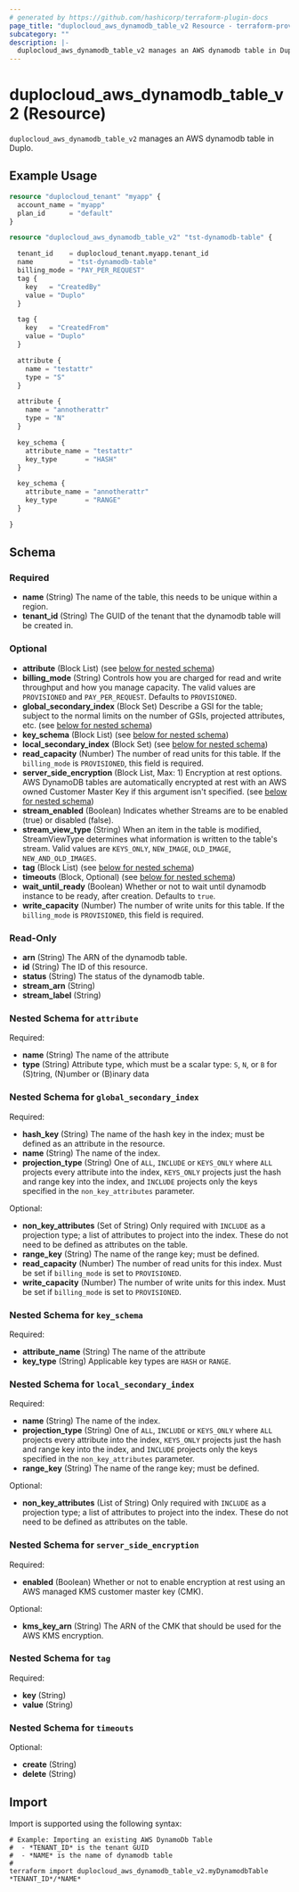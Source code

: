 ```yaml
---
# generated by https://github.com/hashicorp/terraform-plugin-docs
page_title: "duplocloud_aws_dynamodb_table_v2 Resource - terraform-provider-duplocloud"
subcategory: ""
description: |-
  duplocloud_aws_dynamodb_table_v2 manages an AWS dynamodb table in Duplo.
---
```


# duplocloud_aws_dynamodb_table_v2 (Resource)

`duplocloud_aws_dynamodb_table_v2` manages an AWS dynamodb table in Duplo.

## Example Usage

```terraform
resource "duplocloud_tenant" "myapp" {
  account_name = "myapp"
  plan_id      = "default"
}

resource "duplocloud_aws_dynamodb_table_v2" "tst-dynamodb-table" {

  tenant_id    = duplocloud_tenant.myapp.tenant_id
  name         = "tst-dynamodb-table"
  billing_mode = "PAY_PER_REQUEST"
  tag {
    key   = "CreatedBy"
    value = "Duplo"
  }

  tag {
    key   = "CreatedFrom"
    value = "Duplo"
  }

  attribute {
    name = "testattr"
    type = "S"
  }

  attribute {
    name = "annotherattr"
    type = "N"
  }

  key_schema {
    attribute_name = "testattr"
    key_type       = "HASH"
  }

  key_schema {
    attribute_name = "annotherattr"
    key_type       = "RANGE"
  }

}
```

<!-- schema generated by tfplugindocs -->
## Schema

### Required

- **name** (String) The name of the table, this needs to be unique within a region.
- **tenant_id** (String) The GUID of the tenant that the dynamodb table will be created in.

### Optional

- **attribute** (Block List) (see [below for nested schema](#nestedblock--attribute))
- **billing_mode** (String) Controls how you are charged for read and write throughput and how you manage capacity. The valid values are `PROVISIONED` and `PAY_PER_REQUEST`. Defaults to `PROVISIONED`.
- **global_secondary_index** (Block Set) Describe a GSI for the table; subject to the normal limits on the number of GSIs, projected attributes, etc. (see [below for nested schema](#nestedblock--global_secondary_index))
- **key_schema** (Block List) (see [below for nested schema](#nestedblock--key_schema))
- **local_secondary_index** (Block Set) (see [below for nested schema](#nestedblock--local_secondary_index))
- **read_capacity** (Number) The number of read units for this table. If the `billing_mode` is `PROVISIONED`, this field is required.
- **server_side_encryption** (Block List, Max: 1) Encryption at rest options. AWS DynamoDB tables are automatically encrypted at rest with an AWS owned Customer Master Key if this argument isn't specified. (see [below for nested schema](#nestedblock--server_side_encryption))
- **stream_enabled** (Boolean) Indicates whether Streams are to be enabled (true) or disabled (false).
- **stream_view_type** (String) When an item in the table is modified, StreamViewType determines what information is written to the table's stream. Valid values are `KEYS_ONLY`, `NEW_IMAGE`, `OLD_IMAGE`, `NEW_AND_OLD_IMAGES`.
- **tag** (Block List) (see [below for nested schema](#nestedblock--tag))
- **timeouts** (Block, Optional) (see [below for nested schema](#nestedblock--timeouts))
- **wait_until_ready** (Boolean) Whether or not to wait until dynamodb instance to be ready, after creation. Defaults to `true`.
- **write_capacity** (Number) The number of write units for this table. If the `billing_mode` is `PROVISIONED`, this field is required.

### Read-Only

- **arn** (String) The ARN of the dynamodb table.
- **id** (String) The ID of this resource.
- **status** (String) The status of the dynamodb table.
- **stream_arn** (String)
- **stream_label** (String)

<a id="nestedblock--attribute"></a>
### Nested Schema for `attribute`

Required:

- **name** (String) The name of the attribute
- **type** (String) Attribute type, which must be a scalar type: `S`, `N`, or `B` for (S)tring, (N)umber or (B)inary data


<a id="nestedblock--global_secondary_index"></a>
### Nested Schema for `global_secondary_index`

Required:

- **hash_key** (String) The name of the hash key in the index; must be defined as an attribute in the resource.
- **name** (String) The name of the index.
- **projection_type** (String) One of `ALL`, `INCLUDE` or `KEYS_ONLY` where `ALL` projects every attribute into the index, `KEYS_ONLY` projects just the hash and range key into the index, and `INCLUDE` projects only the keys specified in the `non_key_attributes` parameter.

Optional:

- **non_key_attributes** (Set of String) Only required with `INCLUDE` as a projection type; a list of attributes to project into the index. These do not need to be defined as attributes on the table.
- **range_key** (String) The name of the range key; must be defined.
- **read_capacity** (Number) The number of read units for this index. Must be set if `billing_mode` is set to `PROVISIONED`.
- **write_capacity** (Number) The number of write units for this index. Must be set if `billing_mode` is set to `PROVISIONED`.


<a id="nestedblock--key_schema"></a>
### Nested Schema for `key_schema`

Required:

- **attribute_name** (String) The name of the attribute
- **key_type** (String) Applicable key types are `HASH` or `RANGE`.


<a id="nestedblock--local_secondary_index"></a>
### Nested Schema for `local_secondary_index`

Required:

- **name** (String) The name of the index.
- **projection_type** (String) One of `ALL`, `INCLUDE` or `KEYS_ONLY` where `ALL` projects every attribute into the index, `KEYS_ONLY` projects just the hash and range key into the index, and `INCLUDE` projects only the keys specified in the `non_key_attributes` parameter.
- **range_key** (String) The name of the range key; must be defined.

Optional:

- **non_key_attributes** (List of String) Only required with `INCLUDE` as a projection type; a list of attributes to project into the index. These do not need to be defined as attributes on the table.


<a id="nestedblock--server_side_encryption"></a>
### Nested Schema for `server_side_encryption`

Required:

- **enabled** (Boolean) Whether or not to enable encryption at rest using an AWS managed KMS customer master key (CMK).

Optional:

- **kms_key_arn** (String) The ARN of the CMK that should be used for the AWS KMS encryption.


<a id="nestedblock--tag"></a>
### Nested Schema for `tag`

Required:

- **key** (String)
- **value** (String)


<a id="nestedblock--timeouts"></a>
### Nested Schema for `timeouts`

Optional:

- **create** (String)
- **delete** (String)

## Import

Import is supported using the following syntax:

```shell
# Example: Importing an existing AWS DynamoDb Table
#  - *TENANT_ID* is the tenant GUID
#  - *NAME* is the name of dynamodb table
#
terraform import duplocloud_aws_dynamodb_table_v2.myDynamodbTable *TENANT_ID*/*NAME*
```
